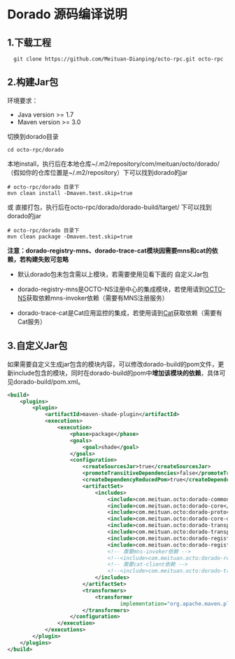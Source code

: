 
# Dorado 源码编译说明

## 1.下载工程
```
  git clone https://github.com/Meituan-Dianping/octo-rpc.git octo-rpc
```

## 2.构建Jar包
环境要求：
- Java version >= 1.7    
- Maven version >= 3.0    

切换到dorado目录

```
cd octo-rpc/dorado
```

本地install，执行后在本地仓库~/.m2/repository/com/meituan/octo/dorado/（假如你的仓库位置是~/.m2/repository）下可以找到dorado的jar

```
# octo-rpc/dorado 目录下
mvn clean install -Dmaven.test.skip=true
```

或 直接打包，执行后在octo-rpc/dorado/dorado-build/target/ 下可以找到dorado的jar
```
# octo-rpc/dorado 目录下
mvn clean package -Dmaven.test.skip=true
```
**注意：dorado-registry-mns、dorado-trace-cat模块因需要mns和cat的依赖，若构建失败可忽略**

- 默认dorado包未包含需以上模块，若需要使用见看下面的 自定义Jar包

- dorado-registry-mns是OCTO-NS注册中心的集成模块，若使用请到[OCTO-NS](https://github.com/Meituan-Dianping/octo-ns/blob/master/mns-invoker/README.md)获取依赖mns-invoker依赖（需要有MNS注册服务）

- dorado-trace-cat是Cat应用监控的集成，若使用请到[Cat](https://github.com/dianping/cat)获取依赖（需要有Cat服务）


## 3.自定义Jar包

如果需要自定义生成jar包含的模块内容，可以修改dorado-build的pom文件，更新include包含的模块，同时在dorado-build的pom中**增加该模块的依赖**，具体可见dorado-build/pom.xml。

```xml
<build>
    <plugins>
        <plugin>
            <artifactId>maven-shade-plugin</artifactId>
            <executions>
                <execution>
                    <phase>package</phase>
                    <goals>
                        <goal>shade</goal>
                    </goals>
                    <configuration>
                        <createSourcesJar>true</createSourcesJar>
                        <promoteTransitiveDependencies>false</promoteTransitiveDependencies>
                        <createDependencyReducedPom>true</createDependencyReducedPom>
                        <artifactSet>
                            <includes>
                                <include>com.meituan.octo:dorado-common</include>
                                <include>com.meituan.octo:dorado-core</include>
                                <include>com.meituan.octo:dorado-protocol-octo</include>
                                <include>com.meituan.octo:dorado-core-default</include>
                                <include>com.meituan.octo:dorado-transport-netty</include>
                                <include>com.meituan.octo:dorado-transport-httpnetty</include>
                                <include>com.meituan.octo:dorado-registry-zookeeper</include>
                                <include>com.meituan.octo:dorado-registry-mock</include>
                                <!-- 需要mns-invoker依赖 -->
                                <!--<include>com.meituan.octo:dorado-registry-mns</include>-->
                                <!-- 需要cat-client依赖 -->
                                <!--<include>com.meituan.octo:dorado-trace-cat</include>-->
                            </includes>
                        </artifactSet>
                        <transformers>
                            <transformer
                                    implementation="org.apache.maven.plugins.shade.resource.ServicesResourceTransformer"/>
                        </transformers>
                    </configuration>
                </execution>
            </executions>
        </plugin>
    </plugins>
</build>
```